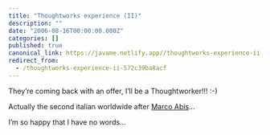 ```yaml
---
title: "Thoughtworks experience (II)"
description: ""
date: "2006-08-16T00:00:00.000Z"
categories: []
published: true
canonical_link: https://javame.netlify.app//thoughtworks-experience-ii-572c39ba8acf
redirect_from:
  - /thoughtworks-experience-ii-572c39ba8acf
---
```


They’re coming back with an offer, I’ll be a Thoughtworker!!! :-)

Actually the second italian worldwide after [Marco Abis](http://agilemovement.it/)…

I’m so happy that I have no words…
